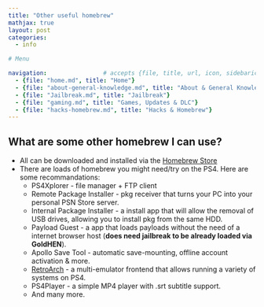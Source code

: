 ```yaml
---
title: "Other useful homebrew"
mathjax: true
layout: post
categories:
  - info

# Menu

navigation:                # accepts {file, title, url, icon, sidebaricon}
  - {file: "home.md", title: "Home"}
  - {file: "about-general-knowledge.md", title: "About & General Knowledge"}
  - {file: "Jailbreak.md", title: "Jailbreak"}
  - {file: "gaming.md", title: "Games, Updates & DLC"}
  - {file: "hacks-homebrew.md", title: "Hacks & Homebrew"}
---
```


## What are some other homebrew I can use?

* All can be downloaded and installed via the
[Homebrew Store](hb-store.md)
* There are loads of homebrew you might need/try on the PS4. Here are some recommandations:
    * PS4Xplorer - file manager + FTP client
    * Remote Package Installer - pkg receiver that turns your PC into your personal PSN Store server.
    * Internal Package Installer - a install app that will allow the removal of USB drives, allowing you to install pkg from the same HDD.
    * Payload Guest - a app that loads payloads without the need of a internet browser host (**does need jailbreak to be already loaded via GoldHEN**).
    * Apollo Save Tool - automatic save-mounting, offline account activation & more.
    * [RetroArch](emulators.md) - a multi-emulator frontend that allows running a variety of systems on PS4.
    * PS4Player - a simple MP4 player with .srt subtitle support.
    * And many more.
